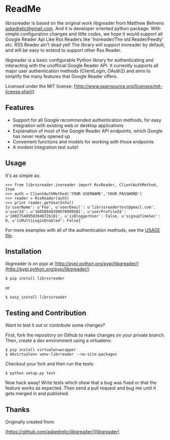 # ReadMe
librssreader is based on the original work libgreader from Matthew Behrens <askedrelic@gmail.com>. And it is developer oriented python package. With simple configuration changes and little codes, we hope it would support all Google Reader Api Like Rss Readers like 'Inoreader/The old Reader/Feedly' etc. RSS Reader ain't dead yet! The library will support inoreader by default, and will be easy to extend to support other Rss Reader.

libgreader is a basic configurable Python library for authenticating and interacting with the unofficial Google Reader API. It currently supports all major user authentication methods (ClientLogin, OAuth2) and aims to simplify the many features that Google Reader offers.

Licensed under the MIT license: [http://www.opensource.org/licenses/mit-license.php]()

## Features

* Support for all Google recommended authentication methods, for easy integration with existing web or desktop applications
* Explanation of most of the Google Reader API endpoints, which Google has never really opened up
* Convenient functions and models for working with those endpoints
* A modest integration test suite!

## Usage

It's as simple as:


	>>> from librssreader.inoreader import RssReader, ClientAuthMethod, Item
	>>> auth = ClientAuthMethod('YOUR USERNAME','YOUR PASSWORD')
	>>> reader = RssReader(auth)
	>>> print reader.getUserInfo()
	{u'userName': u'Foo', u'userEmail': u'librssreadertest@gmail.com', u'userId': u'16058940398976999581', u'userProfileId': u'100275409503040726101', u'isBloggerUser': False, u'signupTimeSec': 0, u'isMultiLoginEnabled': False}`

For more examples with all of the authentication methods, see the [USAGE file](https://github.com/askedrelic/libgreader/blob/master/USAGE.md).

## Installation

libgreader is on pypi at [http://pypi.python.org/pypi/libgreader/](http://pypi.python.org/pypi/libgreader/)

	$ pip install librssreader

or 

	$ easy_install librssreader

## Testing and Contribution

Want to test it out or contribute some changes?

First, fork the repository on Github to make changes on your private branch.
Then, create a dev environment using a virtualenv:

	$ pip install virtualenvwrapper
	$ mkvirtualenv venv-librreader --no-site-packages

Checkout your fork and then run the tests:

	$ python setup.py test

Now hack away! Write tests which show that a bug was fixed or that the feature works as expected. Then send a pull request and bug me until it gets merged in and published.


## Thanks

Originally created from:

[https://github.com/askedrelic/libgreader/](libgreader)
